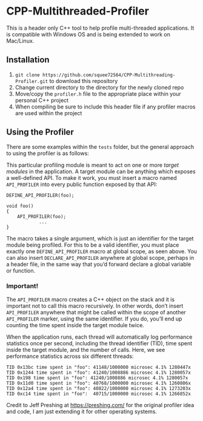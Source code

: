 
# CPP-Multithreaded-Profiler

This is a header only C++ tool to help profile multi-threaded applications. It is compatible with Windows OS and is being extended to work on Mac/Linux.

## Installation
1. `git clone https://github.com/squee72564/CPP-Multithreading-Profiler.git` to download this repository
2. Change current directory to the directory for the newly cloned repo
3. Move/copy the `profiler.h` file to the appropriate place within your personal C++ project
4. When compiling be sure to include this header file if any profiler macros are used within the project

## Using the Profiler
There are some examples within the `tests` folder, but the general approach to using the profiler is as follows:

This particular profiling module is meant to act on one or more _target modules_ in the application. A target module can be anything which exposes a well-defined API. To make it work, you must insert a macro named `API_PROFILER` into every public function exposed by that API:
```
DEFINE_API_PROFILER(foo);

void foo()
{
    API_PROFILER(foo);
            ...
}
```
The macro takes a single argument, which is just an identifier for the target module being profiled. For this to be a valid identifier, you must place exactly one  `DEFINE_API_PROFILER`  macro at global scope, as seen above. You can also insert  `DECLARE_API_PROFILER`  anywhere at global scope, perhaps in a header file, in the same way that you’d forward declare a global variable or function.

### Important!
The `API_PROFILER` macro creates a C++ object on the stack and it is important not to call this macro recursively. In other words, don’t insert `API_PROFILER` anywhere that might be called within the scope of another `API_PROFILER` marker, using the same identifier. If you do, you’ll end up counting the time spent inside the target module twice.

When the application runs, each thread will automatically log performance statistics once per second, including the thread identifier (TID), time spent inside the target module, and the number of calls. Here, we see performance statistics across six different threads:

```
TID 0x13bc time spent in "foo": 41148/1000000 microsec 4.1% 1280447x
TID 0x1244 time spent in "foo": 41240/1008886 microsec 4.1% 1280057x
TID 0x198 time spent in "foo": 41240/1008886 microsec 4.1% 1280057x 
TID 0x11d0 time spent in "foo": 40768/1000000 microsec 4.1% 1260806x 
TID 0x12a4 time spent in "foo": 40822/1000000 microsec 4.1% 1273203x 
TID 0xc14 time spent in "foo":  40715/1000000 microsec 4.1% 1266852x
```

Credit to Jeff Preshing at https://preshing.com/ for the original profiler idea and code, I am just extending it for other operating systems.